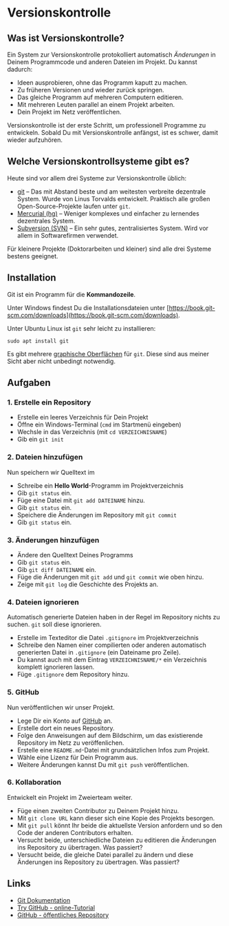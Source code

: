 # Versionskontrolle

## Was ist Versionskontrolle?

Ein System zur Versionskontrolle protokolliert automatisch *Änderungen* in Deinem Programmcode und anderen Dateien im Projekt. Du kannst dadurch:

* Ideen ausprobieren, ohne das Programm kaputt zu machen.
* Zu früheren Versionen und wieder zurück springen.
* Das gleiche Programm auf mehreren Computern editieren.
* Mit mehreren Leuten parallel an einem Projekt arbeiten.
* Dein Projekt im Netz veröffentlichen.

Versionskontrolle ist der erste Schritt, um professionell Programme zu entwickeln. Sobald Du mit Versionskontrolle anfängst, ist es schwer, damit wieder aufzuhören.

## Welche Versionskontrollsysteme gibt es?

Heute sind vor allem drei Systeme zur Versionskontrolle üblich:

* [git](https://git-scm.com/) – Das mit Abstand beste und am weitesten verbreite dezentrale System. Wurde von Linus Torvalds entwickelt. Praktisch alle großen Open-Source-Projekte laufen unter `git`.
* [Mercurial (hg)](http://hginit.com/) – Weniger komplexes und einfacher zu lernendes dezentrales System.
* [Subversion (SVN)](https://subversion.apache.org) – Ein sehr gutes, zentralisiertes System. Wird vor allem in Softwarefirmen verwendet.

Für kleinere Projekte (Doktorarbeiten und kleiner) sind alle drei Systeme bestens geeignet.

## Installation

Git ist ein Programm für die **Kommandozeile**.

Unter Windows findest Du die Installationsdateien unter [https://book.git-scm.com/downloads](https://book.git-scm.com/downloads).

Unter Ubuntu Linux ist `git` sehr leicht zu installieren:

    sudo apt install git

Es gibt mehrere [graphische Oberflächen](https://book.git-scm.com/downloads/guis) für `git`. Diese sind aus meiner Sicht aber nicht unbedingt notwendig.

## Aufgaben

### 1. Erstelle ein Repository

* Erstelle ein leeres Verzeichnis für Dein Projekt
* Öffne ein Windows-Terminal (`cmd` im Startmenü eingeben)
* Wechsle in das Verzeichnis (mit `cd VERZEICHNISNAME`)
* Gib ein `git init`

### 2. Dateien hinzufügen

Nun speichern wir Quelltext im 

* Schreibe ein **Hello World**-Programm im Projektverzeichnis
* Gib `git status` ein.
* Füge eine Datei mit `git add DATEINAME` hinzu.
* Gib `git status` ein.
* Speichere die Änderungen im Repository mit `git commit`
* Gib `git status` ein.

### 3. Änderungen hinzufügen

* Ändere den Quelltext Deines Programms
* Gib `git status` ein.
* Gib `git diff DATEINAME` ein.
* Füge die Änderungen mit `git add` und `git commit` wie oben hinzu.
* Zeige mit `git log` die Geschichte des Projekts an.

### 4. Dateien ignorieren

Automatisch generierte Dateien haben in der Regel im Repository nichts zu suchen. `git` soll diese ignorieren.

* Erstelle im Texteditor die Datei `.gitignore` im Projektverzeichnis
* Schreibe den Namen einer compilierten oder anderen automatisch generierten Datei in  `.gitignore` (ein Dateiname pro Zeile).
* Du kannst auch mit dem Eintrag `VERZEICHNISNAME/*` ein Verzeichnis komplett ignorieren lassen.
* Füge `.gitignore` dem Repository hinzu.

### 5. GitHub

Nun veröffentlichen wir unser Projekt.

* Lege Dir ein Konto auf [GitHub](https://github.com/) an.
* Erstelle dort ein neues Repository.
* Folge den Anweisungen auf dem Bildschirm, um das existierende Repository im Netz zu veröffenlichen.
* Erstelle eine `README.md`-Datei mit grundsätzlichen Infos zum Projekt.
* Wähle eine Lizenz für Dein Programm aus.
* Weitere Änderungen kannst Du mit `git push` veröffentlichen.

### 6. Kollaboration

Entwickelt ein Projekt im Zweierteam weiter.

* Füge einen zweiten Contributor zu Deinem Projekt hinzu.
* Mit `git clone URL` kann dieser sich eine Kopie des Projekts besorgen.
* Mit `git pull` könnt Ihr beide die aktuellste Version anfordern und so den Code der anderen Contributors erhalten.
* Versucht beide, unterschiedliche Dateien zu editieren die Änderungen ins Repository zu übertragen. Was passiert?
* Versucht beide, die gleiche Datei parallel zu ändern und diese Änderungen ins Repository zu übertragen. Was passiert?


## Links

* [Git Dokumentation](https://book.git-scm.com/doc)
* [Try GitHub - online-Tutorial](https://try.github.io/)
* [GitHub - öffentliches Repository](https://github.com/)
